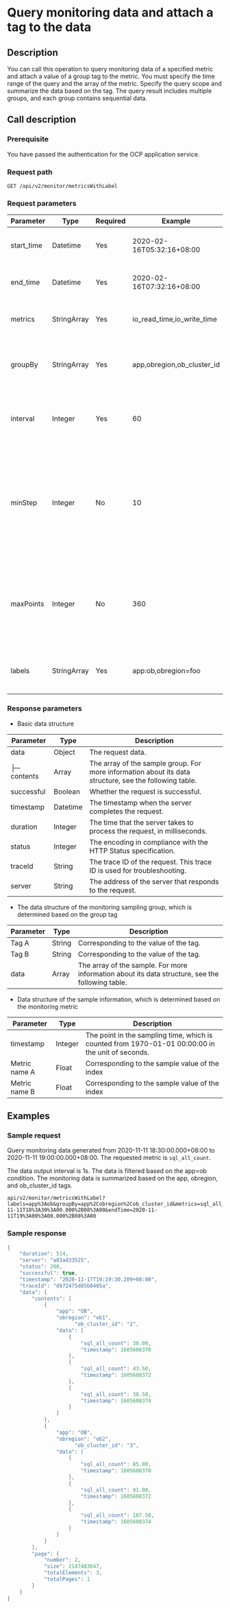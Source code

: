 # Query monitoring data and attach a tag to the data

## Description

You can call this operation to query monitoring data of a specified metric and attach a value of a group tag to the metric. You must specify the time range of the query and the array of the metric. Specify the query scope and summarize the data based on the tag. The query result includes multiple groups, and each group contains sequential data.

## Call description

### Prerequisite

You have passed the authentication for the OCP application service.

### Request path

`GET /api/v2/monitor/metricsWithLabel`

### Request parameters

| Parameter  |    Type     | Required |          Example           |                         Description                          |
|------------|-------------|----------|----------------------------|--------------------------------------------------------------|
| start_time | Datetime    | Yes      | 2020-02-16T05:32:16+08:00  | The start time of the monitoring data.                       |
| end_time   | Datetime    | Yes      | 2020-02-16T07:32:16+08:00  | The end time of the monitoring data.                         |
| metrics    | StringArray | Yes      | io_read_time,io_write_time | The array of the monitoring metric.                          |
| groupBy    | StringArray | Yes      | app,obregion,ob_cluster_id | The tag used for summarizing the monitoring data.            |
| interval   | Integer     | Yes      | 60                         | The interval of the monitoring data, in the unit of seconds. |
| minStep    | Integer     | No   | 10                         | Query sampling interval, which represents the minimum monitoring result sampling interval, and the default value is 0. |
| maxPoints  | Integer     | No   | 360                        | The maximum number of points returned by monitoring results, the default value is 1440.        |
| labels     | StringArray | Yes      | app:ob,obregion=foo        | The filter condition of the monitoring data.                 |

### Response parameters

* Basic data structure

|  Parameter  |   Type   |                                              Description                                               |
|-------------|----------|--------------------------------------------------------------------------------------------------------|
| data        | Object   | The request data.                                                                                      |
| ├─ contents | Array    | The array of the sample group. For more information about its data structure, see the following table. |
| successful  | Boolean  | Whether the request is successful.                                                                     |
| timestamp   | Datetime | The timestamp when the server completes the request.                                                   |
| duration    | Integer  | The time that the server takes to process the request, in milliseconds.                                |
| status      | Integer  | The encoding in compliance with the HTTP Status specification.                                         |
| traceId     | String   | The trace ID of the request. This trace ID is used for troubleshooting.                                |
| server      | String   | The address of the server that responds to the request.                                                |

* The data structure of the monitoring sampling group, which is determined based on the group tag

| Parameter |  Type  |                                           Description                                            |
|-----------|--------|--------------------------------------------------------------------------------------------------|
| Tag A     | String | Corresponding to the value of the tag.                                                           |
| Tag B     | String | Corresponding to the value of the tag.                                                           |
| data      | Array  | The array of the sample. For more information about its data structure, see the following table. |

* Data structure of the sample information, which is determined based on the monitoring metric

|   Parameter   |  Type   |                                            Description                                            |
|---------------|---------|---------------------------------------------------------------------------------------------------|
| timestamp     | Integer | The point in the sampling time, which is counted from 1970-01-01 00:00:00 in the unit of seconds. |
| Metric name A | Float   | Corresponding to the sample value of the index                                                    |
| Metric name B | Float   | Corresponding to the sample value of the index                                                    |

## Examples

### Sample request

Query monitoring data generated from 2020-11-11 18:30:00.000+08:00 to 2020-11-11 19:00:00.000+08:00. The requested metric is `sql_all_count`.

The data output interval is 1s. The data is filtered based on the app=ob condition. The monitoring data is summarized based on the app, obregion, and ob_cluster_id tags.

```code
api/v2/monitor/metricsWithLabel?labels=app%3Aob&groupBy=app%2Cobregion%2Cob_cluster_id&metrics=sql_all_count&interval=1&limit=5&2020-11-11T18%3A30%3A00.000%2B08%3A00&endTime=2020-11-11T19%3A00%3A00.000%2B08%3A00
```

### Sample response

```Java
{
    "duration": 514,
    "server": "a83ad33525",
    "status": 200,
    "successful": true,
    "timestamp": "2020-11-17T19:19:30.209+08:00",
    "traceId": "d972475d85b0405a",
    "data": {
        "contents": [
            {
                "app": "OB",
                "obregion": "ob1",
                      "ob_cluster_id": "2",
                "data": [
                    {
                        "sql_all_count": 38.00,
                        "timestamp": 1605608370
                    },
                    {
                        "sql_all_count": 43.50,
                        "timestamp": 1605608372
                    },
                    {
                        "sql_all_count": 38.50,
                        "timestamp": 1605608374
                    }
                ]
            },
            {
                "app": "OB",
                "obregion": "ob2",
                      "ob_cluster_id": "3",
                "data": [
                    {
                        "sql_all_count": 85.00,
                        "timestamp": 1605608370
                    },
                    {
                        "sql_all_count": 91.00,
                        "timestamp": 1605608372
                    },
                    {
                        "sql_all_count": 187.50,
                        "timestamp": 1605608374
                    }
                ]
            }
        ],
        "page": {
            "number": 2,
            "size": 2147483647,
            "totalElements": 3,
            "totalPages": 1
        }
    }
}
```

